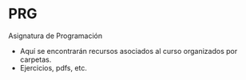 # PRG
Asignatura de Programación
- Aquí se encontrarán recursos asociados al curso organizados por carpetas.
- Ejercicios, pdfs, etc.